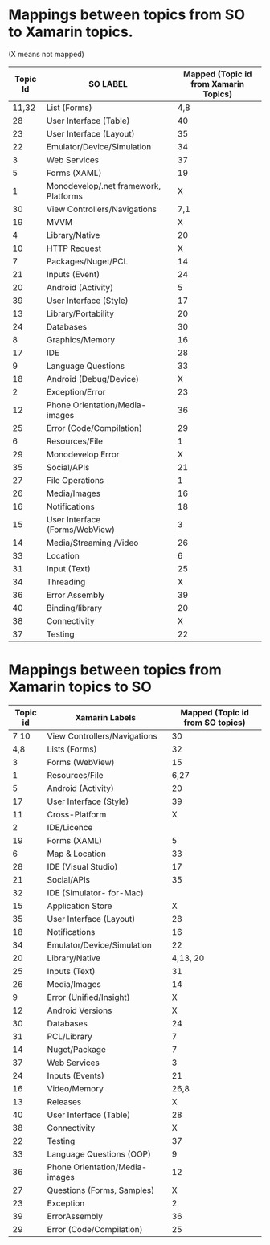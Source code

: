
# Mappings between topics from SO to Xamarin topics.

(X means not mapped)

Topic Id|SO LABEL|Mapped (Topic id from Xamarin Topics)
| ------------- | ------------- | ------------- |
11,32|List (Forms)|4,8
28|User Interface (Table) |40
23|User Interface (Layout)|35
22|Emulator/Device/Simulation|34
3|Web Services  |37
5|Forms (XAML)|19
1|Monodevelop/.net framework, Platforms|X
30|View Controllers/Navigations|7,1
19|MVVM|X
4|Library/Native |20
10|HTTP Request|X
7|Packages/Nuget/PCL|14
21|Inputs (Event)|24
20|Android (Activity)|5
39|User Interface (Style)|17
13|Library/Portability|20
24|Databases|30
8|Graphics/Memory|16
17|IDE|28
9|Language Questions |33
18|Android (Debug/Device)|X
2|Exception/Error|23
12|Phone Orientation/Media-images|36
25|Error (Code/Compilation)|29
6|Resources/File|1
29|Monodevelop Error|X
35|Social/APIs|21
27|File Operations|1
26|Media/Images|16
16|Notifications|18
15|User Interface (Forms/WebView)|3
14|Media/Streaming /Video|26
33|Location|6
31|Input (Text)|25
34|Threading |X
36|Error Assembly|39
40|Binding/library|20
38|Connectivity |X
37|Testing|22


# Mappings between topics from  Xamarin topics to SO

Topic id |Xamarin Labels|Mapped (Topic id from SO topics)
| ------------- | ------------- | ------------- |
7 10|View Controllers/Navigations|30
4,8|Lists (Forms)|32
3|Forms (WebView) |15
1|Resources/File|6,27
5|Android (Activity)|20
17|User Interface (Style)|39
11|Cross-Platform  |X
2|IDE/Licence|
19|Forms (XAML)|5
6|Map & Location|33
28|IDE (Visual Studio)|17
21|Social/APIs|35
32|IDE (Simulator- for-Mac)|
15|Application Store|X
35|User Interface (Layout)|28
18|Notifications|16
34|Emulator/Device/Simulation |22
20|Library/Native|4,13, 20
25|Inputs (Text)|31
26|Media/Images |14
9|Error (Unified/Insight) |X
12|Android Versions|X
30|Databases|24
31|PCL/Library|7
14|Nuget/Package|7
37|Web Services |3
24|Inputs (Events)|21
16|Video/Memory|26,8
13|Releases|X
40|User Interface (Table)|28
38|Connectivity|X
22|Testing|37
33|Language Questions (OOP)|9
36|Phone Orientation/Media-images|12
27|Questions (Forms, Samples)|X
23|Exception|2
39|ErrorAssembly|36
29|Error (Code/Compilation)|25
